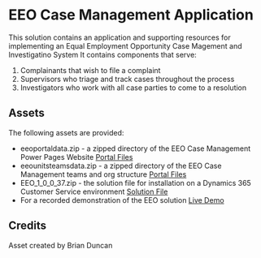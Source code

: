 # EEO Case Management Application
This solution contains an application and supporting resources for implementing an Equal Employment Opportunity Case Magement and Investigatino System
It contains components that serve:
  1. Complainants that wish to file a complaint
  2. Supervisors who triage and track cases throughout the process
  3. Investigators who work with all case parties to come to a resolution

## Assets
The following assets are provided:
  - eeoportaldata.zip - a zipped directory of the EEO Case Management Power Pages Website [Portal Files](https://github.com/microsoft/SLG-Business-Applications/releases/download/27/jobs-portal---jobsportal-active.zip)
  - eeounitsteamsdata.zip - a zipped directory of the EEO Case Management teams and org structure [Portal Files](https://github.com/microsoft/SLG-Business-Applications/releases/download/27/jobs-portal---jobsportal-active.zip)
  - EEO_1_0_0_37.zip - the solution file for installation on a Dynamics 365 Customer Service environment [Solution File](https://github.com/microsoft/SLG-Business-Applications/releases/download/27/RecruIT_1_0_0_21.zip)
  - For a recorded demonstration of the EEO solution [Live Demo](https://livesend.microsoft.com/i/fcuyqRcxYzP13DljCuNUSjbDgrZGk2uK___MH8DojhFDIBdZpvWu3SQ4cQb1pHX___I45wU9zy6TaPMBrtsW8oTX00WcGsPLUSSIGNeDlxOtesNdm9CoYeb3GVJZ92oeferNsPmIzTPLUSSIGN)
## Credits
  Asset created by Brian Duncan

